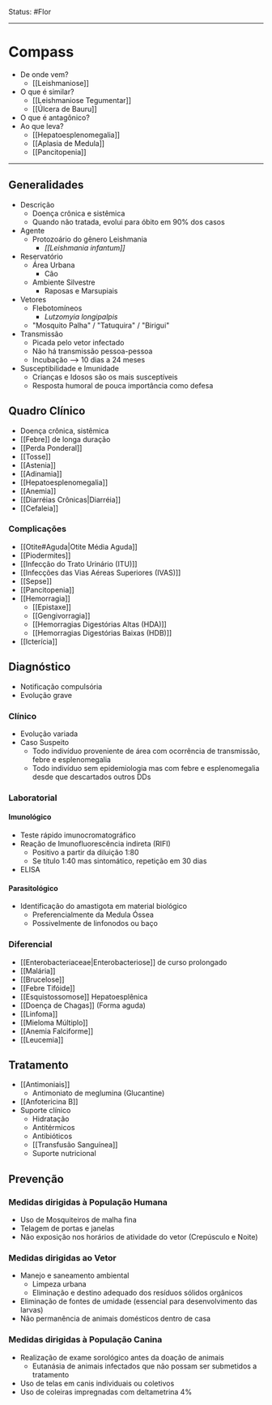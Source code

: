 Status: #Flor 

---
# Compass
- De onde vem?
	- [[Leishmaniose]]
- O que é similar?
	- [[Leishmaniose Tegumentar]]
	- [[Úlcera de Bauru]]
- O que é antagônico?
- Ao que leva?
	- [[Hepatoesplenomegalia]]
	- [[Aplasia de Medula]]
	- [[Pancitopenia]]

----
## Generalidades
- Descrição
	- Doença crônica e sistêmica
	- Quando não tratada, evolui para óbito em 90% dos casos
- Agente
	- Protozoário do gênero Leishmania
		- _[[Leishmania infantum]]_
- Reservatório
	- Área Urbana
		- Cão
	- Ambiente Silvestre
		- Raposas e Marsupiais
- Vetores
	- Flebotomíneos
		- _Lutzomyia longipalpis_
	- "Mosquito Palha" / "Tatuquira" / "Birigui" 
- Transmissão
	- Picada pelo vetor infectado
	- Não há transmissão pessoa-pessoa
	- Incubação --> 10 dias a 24 meses
- Susceptibilidade e Imunidade
	- Crianças e Idosos são os mais susceptíveis
	- Resposta humoral de pouca importância como defesa
## Quadro Clínico
- Doença crônica, sistêmica
- [[Febre]] de longa duração
- [[Perda Ponderal]]
- [[Tosse]]
- [[Astenia]]
- [[Adinamia]]
- [[Hepatoesplenomegalia]]
- [[Anemia]]
- [[Diarréias Crônicas|Diarréia]]
- [[Cefaleia]]
### Complicações
- [[Otite#Aguda|Otite Média Aguda]]
- [[Piodermites]]
- [[Infecção do Trato Urinário (ITU)]]
- [[Infecções das Vias Aéreas Superiores (IVAS)]]
- [[Sepse]]
- [[Pancitopenia]]
- [[Hemorragia]]
	- [[Epistaxe]]
	- [[Gengivorragia]]
	- [[Hemorragias Digestórias Altas (HDA)]]
	- [[Hemorragias Digestórias Baixas (HDB)]]
- [[Icterícia]]
## Diagnóstico
- Notificação compulsória
- Evolução grave
### Clínico
- Evolução variada
- Caso Suspeito
	- Todo indivíduo proveniente de área com ocorrência de transmissão, febre e esplenomegalia
	- Todo indivíduo sem epidemiologia mas com febre e esplenomegalia desde que descartados outros DDs
### Laboratorial
#### Imunológico
- Teste rápido imunocromatográfico
- Reação de Imunofluorescência indireta (RIFI)
	- Positivo a partir da diluição 1:80
	- Se título 1:40 mas sintomático, repetição em 30 dias
- ELISA
#### Parasitológico
- Identificação do amastigota em material biológico
	- Preferencialmente da Medula Óssea
	- Possivelmente de linfonodos ou baço
### Diferencial
- [[Enterobacteriaceae|Enterobacteriose]] de curso prolongado
- [[Malária]]
- [[Brucelose]]
- [[Febre Tifóide]]
- [[Esquistossomose]] Hepatoesplênica
- [[Doença de Chagas]] (Forma aguda)
- [[Linfoma]]
- [[Mieloma Múltiplo]]
- [[Anemia Falciforme]]
- [[Leucemia]]
## Tratamento
- [[Antimoniais]]
	- Antimoniato de meglumina (Glucantine)
- [[Anfotericina B]]
- Suporte clínico
	- Hidratação
	- Antitérmicos
	- Antibióticos
	- [[Transfusão Sanguínea]]
	- Suporte nutricional
## Prevenção
### Medidas dirigidas à População Humana
- Uso de Mosquiteiros de malha fina
- Telagem de portas e janelas
- Não exposição nos horários de atividade do vetor (Crepúsculo e Noite)
### Medidas dirigidas ao Vetor
- Manejo e saneamento ambiental
	- Limpeza urbana
	- Eliminação e destino adequado dos resíduos sólidos orgânicos
- Eliminação de fontes de umidade (essencial para desenvolvimento das larvas)
- Não permanência de animais domésticos dentro de casa
### Medidas dirigidas à População Canina
- Realização de exame sorológico antes da doação de animais
	- Eutanásia de animais infectados que não possam ser submetidos a tratamento
- Uso de telas em canis individuais ou coletivos
- Uso de coleiras impregnadas com deltametrina 4%